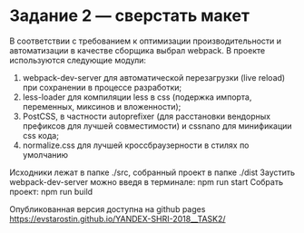 # Задание 2 — сверстать макет

В соответствии с требованием к оптимизации производительности и автоматизации в качестве сборщика выбрал webpack. В проекте используются следующие модули:
1. webpack-dev-server для автоматической перезагрузки (live reload) при сохранении в процессе разработки;
2. less-loader для компиляции less в css (подержка импорта, переменных, миксинов и вложенности);
3. PostCSS, в частности autoprefixer (для расстановки вендорных префиксов для лучшей совместимости) и cssnano для минификации css кода;
4. normalize.css для лучшей кроссбраузерности в стилях по умолчанию

Исходники лежат в папке ./src, собранный проект в папке ./dist
Заустить webpack-dev-server можно введя в терминале: npm run start
Собрать проект: npm run build

Опубликованная версия доступна на github pages https://evstarostin.github.io/YANDEX-SHRI-2018__TASK2/  




